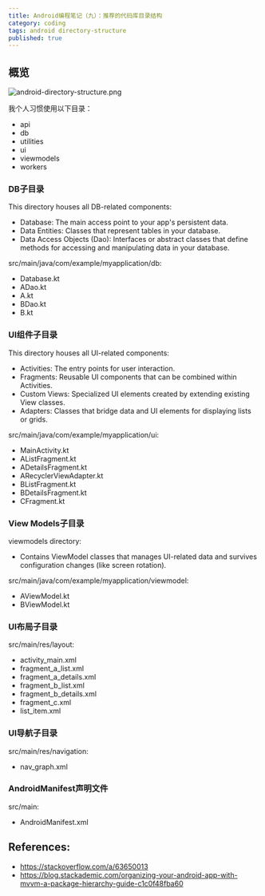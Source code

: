```yaml
---
title: Android编程笔记（九）：推荐的代码库目录结构
category: coding
tags: android directory-structure
published: true
---
```

## 概览

![android-directory-structure.png]({{site.baseurl}}/assets/images/android-directory-structure.png)

我个人习惯使用以下目录：

- api
- db
- utilities
- ui
- viewmodels
- workers

### DB子目录

This directory houses all DB-related components:
- Database: The main access point to your app's persistent data. 
- Data Entities: Classes that represent tables in your database.
- Data Access Objects (Dao): Interfaces or abstract classes that define methods for accessing and manipulating data in your database. 

src/main/java/com/example/myapplication/db:

- Database.kt
- ADao.kt
- A.kt
- BDao.kt
- B.kt

### UI组件子目录

This directory houses all UI-related components:
- Activities: The entry points for user interaction. 
- Fragments: Reusable UI components that can be combined within Activities. 
- Custom Views: Specialized UI elements created by extending existing View classes. 
- Adapters: Classes that bridge data and UI elements for displaying lists or grids.

src/main/java/com/example/myapplication/ui:

- MainActivity.kt
- AListFragment.kt
- ADetailsFragment.kt
- ARecyclerViewAdapter.kt
- BListFragment.kt
- BDetailsFragment.kt
- CFragment.kt

### View Models子目录

viewmodels directory:
- Contains ViewModel classes that manages UI-related data and survives configuration changes (like screen rotation).

src/main/java/com/example/myapplication/viewmodel:

- AViewModel.kt
- BViewModel.kt

### UI布局子目录
src/main/res/layout:

- activity_main.xml
- fragment_a_list.xml
- fragment_a_details.xml
- fragment_b_list.xml
- fragment_b_details.xml
- fragment_c.xml
- list_item.xml

### UI导航子目录
src/main/res/navigation:

- nav_graph.xml

### AndroidManifest声明文件

src/main:

- AndroidManifest.xml


## References:

- https://stackoverflow.com/a/63650013
- https://blog.stackademic.com/organizing-your-android-app-with-mvvm-a-package-hierarchy-guide-c1c0f48fba60

